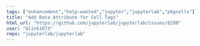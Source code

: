 ```yaml
---
tags: ["enhancement","help-wanted","jupyter","jupyterlab","pkgcells"]
title: "Add Data Attribute for Cell Tags"
html_url: "https://github.com/jupyterlab/jupyterlab/issues/8298"
user: "blink1073"
repo: "jupyterlab/jupyterlab"
---
```


